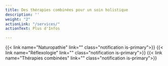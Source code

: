 ```yaml
---
title: Des thérapies combinées pour un soin holistique
description: ''
weight: "2"
actionLink: "/services/"
actionText: Plus d'Infos

---
```


{{< link name="Naturopathie" link="" class="notification is-primary">}}
{{< link name="Réflexologie" link="" class="notification is-primary">}}
{{< link name="Thérapies combinées" link="" class="notification is-primary">}}